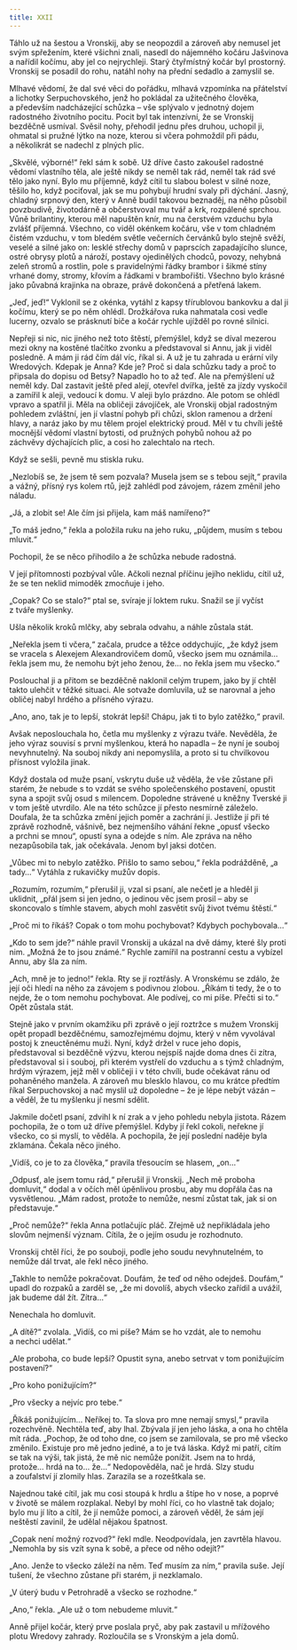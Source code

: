 ```yaml
---
title: XXII
---
```


Táhlo už na šestou a Vronskij, aby se neopozdil a zároveň aby nemusel jet svým spřežením, které všichni znali, nasedl do nájemného kočáru Jašvinova a nařídil kočímu, aby jel co nejrychleji. Starý čtyřmístný kočár byl prostorný. Vronskij se posadil do rohu, natáhl nohy na přední sedadlo a zamyslil se.

Mlhavé vědomí, že dal své věci do pořádku, mlhavá vzpomínka na přátelství a lichotky Serpuchovského, jenž ho pokládal za užitečného člověka, a především nadcházející schůzka – vše splývalo v jednotný dojem radostného životního pocitu. Pocit byl tak intenzívní, že se Vronskij bezděčně usmíval. Svěsil nohy, přehodil jednu přes druhou, uchopil ji, ohmatal si pružné lýtko na noze, kterou si včera pohmoždil při pádu, a několikrát se nadechl z plných plic.

„Skvělé, výborné!“ řekl sám k sobě. Už dříve často zakoušel radostné vědomí vlastního těla, ale ještě nikdy se neměl tak rád, neměl tak rád své tělo jako nyní. Bylo mu příjemně, když cítil tu slabou bolest v silné noze, těšilo ho, když pociťoval, jak se mu pohybují hrudní svaly při dýchání. Jasný, chladný srpnový den, který v Anně budil takovou beznaděj, na něho působil povzbudivě, životodárně a občerstvoval mu tvář a krk, rozpálené sprchou. Vůně brilantiny, kterou měl napuštěn knír, mu na čerstvém vzduchu byla zvlášť příjemná. Všechno, co viděl okénkem kočáru, vše v tom chladném čistém vzduchu, v tom bledém světle večerních červánků bylo stejně svěží, veselé a silné jako on: lesklé střechy domů v paprscích zapadajícího slunce, ostré obrysy plotů a nároží, postavy ojedinělých chodců, povozy, nehybná zeleň stromů a rostlin, pole s pravidelnými řádky brambor i šikmé stíny vrhané domy, stromy, křovím a řádkami v brambořišti. Všechno bylo krásné jako půvabná krajinka na obraze, právě dokončená a přetřená lakem.

„Jeď, jeď!“ Vyklonil se z okénka, vytáhl z kapsy třírublovou bankovku a dal ji kočímu, který se po něm ohlédl. Drožkářova ruka nahmatala cosi vedle lucerny, ozvalo se prásknutí biče a kočár rychle ujížděl po rovné silnici.

Nepřeji si nic, nic jiného než toto štěstí, přemýšlel, když se díval mezerou mezi okny na kostěné tlačítko zvonku a představoval si Annu, jak ji viděl posledně. A mám ji rád čím dál víc, říkal si. A už je tu zahrada u erární vily Wredových. Kdepak je Anna? Kde je? Proč si dala schůzku tady a proč to připsala do dopisu od Betsy? Napadlo ho to až teď. Ale na přemýšlení už neměl kdy. Dal zastavit ještě před alejí, otevřel dvířka, ještě za jízdy vyskočil a zamířil k aleji, vedoucí k domu. V aleji bylo prázdno. Ale potom se ohlédl vpravo a spatřil ji. Měla na obličeji závojíček, ale Vronskij objal radostným pohledem zvláštní, jen jí vlastní pohyb při chůzi, sklon ramenou a držení hlavy, a naráz jako by mu tělem projel elektrický proud. Měl v tu chvíli ještě mocnější vědomí vlastní bytosti, od pružných pohybů nohou až po záchvěvy dýchajících plic, a cosi ho zalechtalo na rtech.

Když se sešli, pevně mu stiskla ruku.

„Nezlobíš se, že jsem tě sem pozvala? Musela jsem se s tebou sejít,“ pravila a vážný, přísný rys kolem rtů, jejž zahlédl pod závojem, rázem změnil jeho náladu.

„Já, a zlobit se! Ale čím jsi přijela, kam máš namířeno?“

„To máš jedno,“ řekla a položila ruku na jeho ruku, „půjdem, musím s tebou mluvit.“

Pochopil, že se něco přihodilo a že schůzka nebude radostná.

V její přítomnosti pozbýval vůle. Ačkoli neznal příčinu jejího neklidu, cítil už, že se ten neklid mimoděk zmocňuje i jeho.

„Copak? Co se stalo?“ ptal se, svíraje jí loktem ruku. Snažil se jí vyčíst z tváře myšlenky.

Ušla několik kroků mlčky, aby sebrala odvahu, a náhle zůstala stát.

„Neřekla jsem ti včera,“ začala, prudce a těžce oddychujíc, „že když jsem se vracela s Alexejem Alexandrovičem domů, všecko jsem mu oznámila… řekla jsem mu, že nemohu být jeho ženou, že… no řekla jsem mu všecko.“

Poslouchal ji a přitom se bezděčně naklonil celým trupem, jako by jí chtěl takto ulehčit v těžké situaci. Ale sotvaže domluvila, už se narovnal a jeho obličej nabyl hrdého a přísného výrazu.

„Ano, ano, tak je to lepší, stokrát lepší! Chápu, jak ti to bylo zatěžko,“ pravil.

Avšak neposlouchala ho, četla mu myšlenky z výrazu tváře. Nevěděla, že jeho výraz souvisí s první myšlenkou, která ho napadla – že nyní je souboj nevyhnutelný. Na souboj nikdy ani nepomyslila, a proto si tu chvilkovou přísnost vyložila jinak.

Když dostala od muže psaní, vskrytu duše už věděla, že vše zůstane při starém, že nebude s to vzdát se svého společenského postavení, opustit syna a spojit svůj osud s milencem. Dopoledne strávené u kněžny Tverské ji v tom ještě utvrdilo. Ale na této schůzce jí přesto nesmírně záleželo. Doufala, že ta schůzka změní jejich poměr a zachrání ji. Jestliže jí při té zprávě rozhodně, vášnivě, bez nejmenšího váhání řekne „opusť všecko a prchni se mnou“, opustí syna a odejde s ním. Ale zpráva na něho nezapůsobila tak, jak očekávala. Jenom byl jaksi dotčen.

„Vůbec mi to nebylo zatěžko. Přišlo to samo sebou,“ řekla podrážděně, „a tady…“ Vytáhla z rukavičky mužův dopis.

„Rozumím, rozumím,“ přerušil ji, vzal si psaní, ale nečetl je a hleděl ji uklidnit, „přál jsem si jen jedno, o jedinou věc jsem prosil – aby se skoncovalo s tímhle stavem, abych mohl zasvětit svůj život tvému štěstí.“

„Proč mi to říkáš? Copak o tom mohu pochybovat? Kdybych pochybovala…“

„Kdo to sem jde?“ náhle pravil Vronskij a ukázal na dvě dámy, které šly proti nim. „Možná že to jsou známé.“ Rychle zamířil na postranní cestu a vybízel Annu, aby šla za ním.

„Ach, mně je to jedno!“ řekla. Rty se jí roztřásly. A Vronskému se zdálo, že její oči hledí na něho za závojem s podivnou zlobou. „Říkám ti tedy, že o to nejde, že o tom nemohu pochybovat. Ale podívej, co mi píše. Přečti si to.“ Opět zůstala stát.

Stejně jako v prvním okamžiku při zprávě o její roztržce s mužem Vronskij opět propadl bezděčnému, samozřejmému dojmu, který v něm vyvolával postoj k zneuctěnému muži. Nyní, když držel v ruce jeho dopis, představoval si bezděčně výzvu, kterou nejspíš najde doma dnes či zítra, představoval si i souboj, při kterém vystřelí do vzduchu a s týmž chladným, hrdým výrazem, jejž měl v obličeji i v této chvíli, bude očekávat ránu od pohaněného manžela. A zároveň mu blesklo hlavou, co mu krátce předtím říkal Serpuchovskoj a nač myslil už dopoledne – že je lépe nebýt vázán – a věděl, že tu myšlenku jí nesmí sdělit.

Jakmile dočetl psaní, zdvihl k ní zrak a v jeho pohledu nebyla jistota. Rázem pochopila, že o tom už dříve přemýšlel. Kdyby jí řekl cokoli, neřekne jí všecko, co si myslí, to věděla. A pochopila, že její poslední naděje byla zklamána. Čekala něco jiného.

„Vidíš, co je to za člověka,“ pravila třesoucím se hlasem, „on…“

„Odpusť, ale jsem tomu rád,“ přerušil ji Vronskij. „Nech mě proboha domluvit,“ dodal a v očích měl úpěnlivou prosbu, aby mu dopřála čas na vysvětlenou. „Mám radost, protože to nemůže, nesmí zůstat tak, jak si on představuje.“

„Proč nemůže?“ řekla Anna potlačujíc pláč. Zřejmě už nepřikládala jeho slovům nejmenší význam. Cítila, že o jejím osudu je rozhodnuto.

Vronskij chtěl říci, že po souboji, podle jeho soudu nevyhnutelném, to nemůže dál trvat, ale řekl něco jiného.

„Takhle to nemůže pokračovat. Doufám, že teď od něho odejdeš. Doufám,“ upadl do rozpaků a zarděl se, „že mi dovolíš, abych všecko zařídil a uvážil, jak budeme dál žít. Zítra…“

Nenechala ho domluvit.

„A dítě?“ zvolala. „Vidíš, co mi píše? Mám se ho vzdát, ale to nemohu a nechci udělat.“

„Ale proboha, co bude lepší? Opustit syna, anebo setrvat v tom ponižujícím postavení?“

„Pro koho ponižujícím?“

„Pro všecky a nejvíc pro tebe.“

„Říkáš ponižujícím… Neříkej to. Ta slova pro mne nemají smysl,“ pravila rozechvěně. Nechtěla teď, aby lhal. Zbývala jí jen jeho láska, a ona ho chtěla mít ráda. „Pochop, že od toho dne, co jsem se zamilovala, se pro mě všecko změnilo. Existuje pro mě jedno jediné, a to je tvá láska. Když mi patří, cítím se tak na výši, tak jistá, že mě nic nemůže ponížit. Jsem na to hrdá, protože… hrdá na to… že…“ Nedopověděla, nač je hrdá. Slzy studu a zoufalství jí zlomily hlas. Zarazila se a rozeštkala se.

Najednou také cítil, jak mu cosi stoupá k hrdlu a štípe ho v nose, a poprvé v životě se málem rozplakal. Nebyl by mohl říci, co ho vlastně tak dojalo; bylo mu jí líto a cítil, že jí nemůže pomoci, a zároveň věděl, že sám její neštěstí zavinil, že udělal nějakou špatnost.

„Copak není možný rozvod?“ řekl mdle. Neodpovídala, jen zavrtěla hlavou. „Nemohla by sis vzít syna k sobě, a přece od něho odejít?“

„Ano. Jenže to všecko záleží na něm. Teď musím za ním,“ pravila suše. Její tušení, že všechno zůstane při starém, ji nezklamalo.

„V úterý budu v Petrohradě a všecko se rozhodne.“

„Ano,“ řekla. „Ale už o tom nebudeme mluvit.“

Anně přijel kočár, který prve poslala pryč, aby pak zastavil u mřížového plotu Wredovy zahrady. Rozloučila se s Vronským a jela domů.
